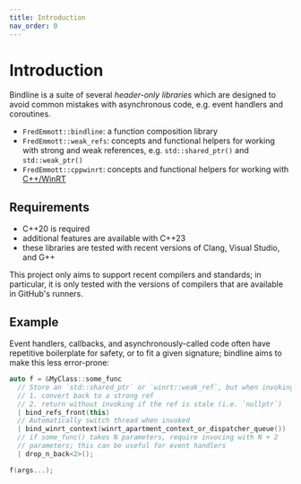 ```yaml
---
title: Introduction
nav_order: 0
---
```


# Introduction

Bindline is a suite of several *header-only libraries* which are designed to avoid common mistakes with asynchronous code, e.g. event handlers and coroutines.

- `FredEmmott::bindline`: a function composition library
- `FredEmmott::weak_refs`: concepts and functional helpers for working with strong and weak references, e.g. `std::shared_ptr()` and `std::weak_ptr()`
- `FredEmmott::cppwinrt`: concepts and functional helpers for working with [C++/WinRT](https://aka.ms/cppwinrt)

## Requirements

- C++20 is required
- additional features are available with C++23
- these libraries are tested with recent versions of Clang, Visual Studio, and G++

This project only aims to support recent compilers and standards; in particular, it is only tested with the versions of compilers that are available in GitHub's runners.

## Example

Event handlers, callbacks, and asynchronously-called code often have repetitive boilerplate for safety, or to fit a given signature; bindline aims to make this less error-prone:

```c++
auto f = &MyClass::some_func
  // Store an `std::shared_ptr` or `winrt::weak_ref`, but when invoking:
  // 1. convert back to a strong ref
  // 2. return without invoking if the ref is stale (i.e. `nullptr`)
  | bind_refs_front(this)
  // Automatically switch thread when invoked
  | bind_winrt_context(winrt_apartment_context_or_dispatcher_queue())
  // if some_func() takes N parameters, require invocing with N + 2
  // parameters; this can be useful for event handlers
  | drop_n_back<2>();

f(args...);
```